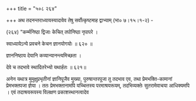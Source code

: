 +++
title = "५०८ २६४"

+++
अथ तदनन्तराध्यायस्यादावेव तेषु सर्वोत्कृष्टमाह द्वाभ्याम् (भा० ७।१५।१-२) - 

(२६४) "कर्म्मनिष्ठा द्विजाः केचित् तपोनिष्ठा नृपापरे । 

स्वाध्यायेऽन्ये प्रवचने केचन ज्ञानयोगयोः ॥ ६२० ॥ 

ज्ञाननिष्ठाय देयानि कव्यान्यानन्त्यमिच्छता । 

देवे च तदभावे स्थादितरेभ्यो यथार्हतः ॥ ६२१॥ 

अनेन यथात्र मुमुक्षुप्रभृतीनां ज्ञानिपूजैव मुख्या, पुरुषान्तरपूजा तु तदभाव एव, तथा प्रेमभक्ति-कामानां प्रेमभक्तपजा ज्ञेया । ततः प्रेमभक्तानामपि यच्चित्तस्य परमाश्रयरूयम्, तदभिव्यक्तेः सुतरामेवाचया आधिक्यमपि । एवं तदाश्रयरूपस्य विलक्षण प्रकाशस्थानत्वादेव 
